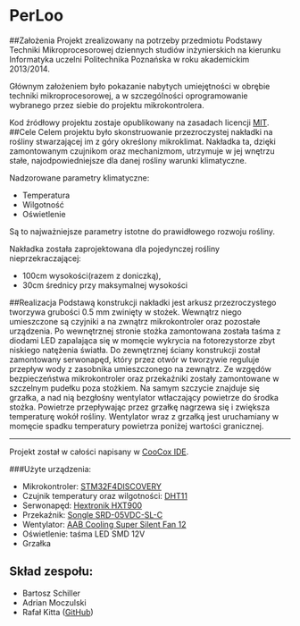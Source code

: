 # PerLoo
##Założenia
Projekt zrealizowany na potrzeby przedmiotu Podstawy Techniki Mikroprocesorowej dziennych studiów inżynierskich na kierunku Informatyka uczelni Politechnika Poznańska w roku akademickim 2013/2014.

Głównym założeniem było pokazanie nabytych umiejętności w obrębie techniki mikroprocesorowej, a w szczególności oprogramowanie wybranego przez siebie do projektu mikrokontrolera. 

Kod źródłowy projektu zostaje opublikowany na zasadach licencji [MIT](http://opensource.org/licenses/MIT).
##Cele
Celem projektu było skonstruowanie przezroczystej nakładki na rośliny stwarzającej im z góry określony mikroklimat. Nakładka ta, dzięki zamontowanym czujnikom oraz mechanizmom, utrzymuje w jej wnętrzu stałe, najodpowiedniejsze dla danej rośliny warunki klimatyczne. 

Nadzorowane parametry klimatyczne:

* Temperatura
* Wilgotność
* Oświetlenie

Są to najważniejsze parametry istotne do prawidłowego rozwoju rośliny.

Nakładka została zaprojektowana dla pojedynczej rośliny nieprzekraczającej:

* 100cm wysokości(razem z doniczką), 
* 30cm średnicy przy maksymalnej wysokości  

##Realizacja
Podstawą konstrukcji nakładki jest arkusz przezroczystego tworzywa grubości 0.5 mm zwinięty w stożek. Wewnątrz niego umieszczone są czyjniki a na zwnątrz mikrokontroler oraz pozostałe urządzenia. Po wewnętrznej stronie stożka zamontowana została taśma z diodami LED zapalająca się w momęcie wykrycia na fotorezystorze zbyt niskiego natężenia światła. Do zewnętrznej ściany konstrukcji został zamontowany serwonapęd, który przez otwór w tworzywie reguluje przepływ wody z zasobnika umieszczonego na zewnątrz. Ze wzgędów bezpieczeństwa mikrokontroler oraz przekaźniki zostały zamontowane w szczelnym pudełku poza stożkiem. Na samym szczycie znajduje się grzałka, a nad nią bezgłośny wentylator wtłaczający powietrze do środka stożka. Powietrze przepływając przez grzałkę nagrzewa się i zwiększa temperaturę wokół rośliny. Wentylator wraz z grzałką jest uruchamiany w momęcie spadku temperatury powietrza poniżej wartości granicznej.

- - -
Projekt został w całości napisany w [CooCox IDE](http://www.coocox.org/index.html). 

###Użyte urządzenia:
* Mikrokontroler: [STM32F4DISCOVERY](http://www.st.com/web/catalog/tools/FM116/SC959/SS1532/PF252419)
* Czujnik temperatury oraz wilgotności: [DHT11](http://www.micro4you.com/files/sensor/DHT11.pdf)
* Serwonapęd: [Hextronik HXT900](http://www.servodatabase.com/servo/hextronik/hxt900)
* Przekaźnik: [Songle SRD-05VDC-SL-C](http://www.parallax.com/sites/default/files/downloads/27115-Single-Relay-Board-Datasheet.pdf)
* Wentylator: [AAB Cooling Super Silent Fan 12](http://www.komputronik.pl/product/87199/Sprzet_komputerowy_/Podzespoly/AAB_Cooling_Super_Silent_Fan_12.html)
* Oświetlenie: taśma LED SMD 12V
* Grzałka


## Skład zespołu:
* Bartosz Schiller
* Adrian Moczulski
* Rafał Kitta ([GitHub](https://github.com/rafalkitta))


